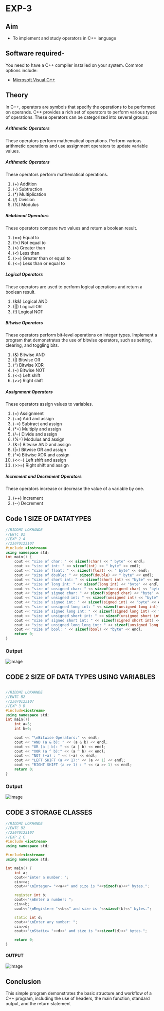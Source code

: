 # EXP-3
## Aim

- To implement and study operators in C++ language


## Software required-

You need to have a C++ compiler installed on your system. Common options include:

- [Microsoft Visual C++](https://visualstudio.microsoft.com/vs/features/cplusplus/)

## Theory
In C++, operators are symbols that specify the operations to be performed on operands. C++ provides a rich set of operators to perform various types of operations. These operators can be categorized into several groups:

##### Arithmetic Operators

These operators perform mathematical operations.
Perform various arithmetic operations and use assignment operators to update variable values.

##### Arithmetic Operators
These operators perform mathematical operations.

1.  (+) Addition
2.  (-) Subtraction
3.  (*) Multiplication
4.  (/) Division
5.  (%) Modulus
   
##### Relational Operators

These operators compare two values and return a boolean result.

1.  (==) Equal to
2.  (!=) Not equal to
3.  (>) Greater than
4.  (<) Less than
5.  (>=) Greater than or equal to
6.  (<=) Less than or equal to

##### Logical Operators

These operators are used to perform logical operations and return a boolean result.

1.  (&&) Logical AND
2.  (||) Logical OR
3.  (!) Logical NOT

##### Bitwise Operators

These operators perform bit-level operations on integer types.
Implement a program that demonstrates the use of bitwise operators, such as setting, clearing, and toggling bits.

1.  (&) Bitwise AND
2.  (|) Bitwise OR
3.  (^) Bitwise XOR
4.  (~) Bitwise NOT
5.  (<<) Left shift
6.  (>>) Right shift

##### Assignment Operators

These operators assign values to variables.

1.  (=) Assignment
2.  (+=) Add and assign
3.  (-=) Subtract and assign
4.  (*=) Multiply and assign
5.  (/=) Divide and assign
6.  (%=) Modulus and assign
7.  (&=) Bitwise AND and assign
8.  (|=) Bitwise OR and assign
9.  (^=) Bitwise XOR and assign
10. (<<=) Left shift and assign
11. (>>=) Right shift and assign

##### Increment and Decrement Operators

These operators increase or decrease the value of a variable by one.

1.  (++) Increment
2.  (--) Decrement






## Code 1 SIZE OF DATATYPES 
```cpp
//RIDDHI LOKHANDE
//ENTC B2
//EXP 2 A
//23070123107
#include <iostream>
using namespace std;
int main() {
    cout << "size of char: " << sizeof(char) << " byte" << endl;
    cout << "size of int: " << sizeof(int) << " byte" << endl;
    cout << "size of float: " << sizeof(float) << " byte" << endl;
    cout << "size of double: " << sizeof(double) << " byte" << endl;
    cout << "size of short int: " << sizeof(short int) << "byte" << endl;
    cout << "size of long int: " << sizeof(long int) << "byte" << endl;
    cout << "size of unsigned char: " << sizeof(unsigned char) << "byte" << endl;
    cout << "size of signed char: " << sizeof(signed char) << "byte" << endl;
    cout << "size of unsigned int: " << sizeof(unsigned int) << "byte" << endl;
    cout << "size of signed int: " << sizeof(signed int) << "byte" << endl;
    cout << "size of unsigned long int: " << sizeof(unsigned long int) << "byte" << endl;
    cout << "size of signed long int: " << sizeof(signed long int) << "byte" << endl;
    cout << "size of unsigned short int: " << sizeof(unsigned short int) << "byte" << endl;
    cout << "size of signed short int: " << sizeof(signed short int) << "byte" << endl;
    cout << "size of unsigned long long int: " << sizeof(unsigned long long int) << "byte" << endl;
    cout << "size of bool: " << sizeof(bool) << "byte" << endl;
    return 0;
}
```
### Output
![image](https://github.com/user-attachments/assets/2bdd76f0-1c20-4681-862a-4eaf58b8d6f5)

## CODE 2 SIZE OF DATA TYPES USING VARIABLES
```cpp

//RIDDHI LOKAHNDE
//ENTC B2
//23070123107
//EXP 3 B
#include<iostream>
using namespace std;
int main(){
    int a=5;
    int b=6;
    
    cout << "\nBitwise Operators:" << endl;
    cout << "AND (a & b): " << (a & b) << endl;
    cout << "OR (a | b): " << (a | b) << endl;
    cout << "XOR (a ^ b):" << (a ^ b) << endl;
    cout << "NOT (~a) : " << (~a) << endl;
    cout << "LEFT SHIFT (a << 1):" << (a << 1) << endl;
    cout << "RIGHT SHIFT (a >> 1) : " << (a >> 1) << endl;
    return 0;
}
```
### Output
![image](https://github.com/user-attachments/assets/3f8d5ab2-403b-48e4-98f6-208c5adf140b)


## CODE 3 STORAGE CLASSES
```cpp
//RIDDHI LOKHANDE
//ENTC B2
//23070123107
//EXP 2 C
#include <iostream> 
using namespace std;

#include<iostream>
using namespace std;

int main() {
    int a;
    cout<<"Enter a number: ";                       
    cin>>a;
    cout<<"\nInteger= "<<a<<" and size is "<<sizeof(a)<<" bytes.";  

    register int b;
    cout<<"\nEnter a number: ";                                     
    cin>>b;
    cout<<"\nRegister= "<<b<<" and size is "<<sizeof(b)<<" bytes.";   

    static int d;
    cout<<"\nEnter any number: ";                                      
    cin>>d;
    cout<<"\nStatic= "<<d<<" and size is "<<sizeof(d)<<" bytes.";      

    return 0;
}
```
#### OUTPUT 
![image](https://github.com/user-attachments/assets/8613a136-dbf9-40ba-a50d-a48914322f67)

## Conclusion
This simple program demonstrates the basic structure and workflow of a C++ program, including the use of headers, the main function, standard output, and the return statement
